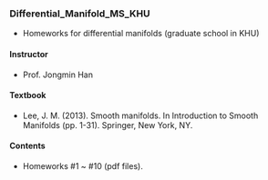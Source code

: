 ### Differential_Manifold_MS_KHU
  
- Homeworks for differential manifolds (graduate school in KHU)

#### Instructor
- Prof. Jongmin Han

#### Textbook  
- Lee, J. M. (2013). Smooth manifolds. In Introduction to Smooth Manifolds (pp. 1-31). Springer, New York, NY.
  
#### Contents
- Homeworks #1 ~ #10 (pdf files).
